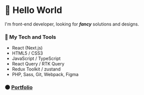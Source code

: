 # :milky_way: Hello World
I'm front-end developer, looking for **_fancy_** solutions and designs.

### :nut_and_bolt: My Tech and Tools
* React (Next.js)
* HTML5 / CSS3
* JavaScript / TypeScript
* React Query / RTK Query
* Redux Toolkit / zustand
* PHP, Sass, Git, Webpack, Figma

### :new_moon: [Portfolio](https://gladosq-web.dev/) 
